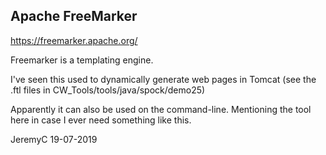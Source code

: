 ## Apache FreeMarker
https://freemarker.apache.org/

Freemarker is a templating engine. 

I've seen this used to dynamically generate web pages in Tomcat (see the .ftl files in CW_Tools/tools/java/spock/demo25)

Apparently it can also be used on the command-line.
Mentioning the tool here in case I ever need something like this.


JeremyC 19-07-2019
